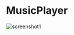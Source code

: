 # MusicPlayer

![screenshot1](https://user-images.githubusercontent.com/31211985/42893931-3af0dcbe-8ad3-11e8-8cea-1f54580cd0b7.jpeg)
